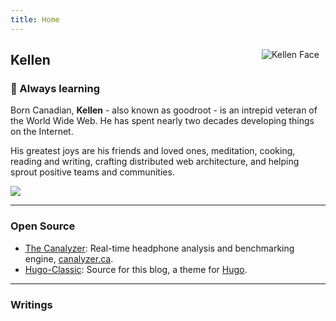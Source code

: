 ```yaml
---
title: Home
---
```

<img src="https://raw.githubusercontent.com/goodroot/goodroot.ca/master/themes/hugo-classic/images/kellen.png" style="min-width:40px;float:right;padding:10px;" alt="Kellen Face">

## Kellen

### :ocean: Always learning

Born Canadian, **Kellen** - also known as goodroot - is an intrepid veteran of the World Wide Web. He has spent nearly two decades developing things on the Internet.

His greatest joys are his friends and loved ones, meditation, cooking, reading and writing, crafting distributed web architecture, and helping sprout positive teams and communities.

<img src="https://github.com/goodroot/hugo-classic/raw/master/images/partywizard.gif">

------
### Open Source

* [The Canalyzer](https://github.com/goodroot/canalyzer): Real-time headphone analysis and benchmarking engine, [canalyzer.ca](https://canalyzer.ca). 
* [Hugo-Classic](https://themes.gohugo.io/hugo-classic/): Source for this blog, a theme for [Hugo](https://gohugo.io).

------

### Writings
